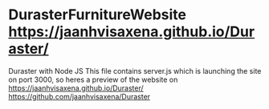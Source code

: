 # DurasterFurnitureWebsite https://jaanhvisaxena.github.io/Duraster/
 Duraster with Node JS
This file contains server.js which is launching the site on port 3000, so heres a preview of the website on https://jaanhvisaxena.github.io/Duraster/
https://github.com/jaanhvisaxena/Duraster 
